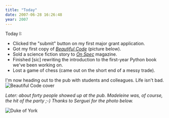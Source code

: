 ```yaml
---
title: "Today"
date: 2007-06-28 16:26:48
year: 2007
---
```

Today I:
<ul>
  <li>Clicked the "submit" button on my first major grant application.</li>
  <li>Got my first copy of <a href="http://www.oreilly.com/catalog/9780596510046/"><em>Beautiful Code</em></a> (picture below).</li>
  <li>Sold a science fiction story to <a href="http://www.onspec.ca/"><em>On Spec</em></a> magazine.</li>
  <li>Finished [sic] rewriting the introduction to the first-year Python book we've been working on.</li>
  <li>Lost a game of chess (came out on the short end of a messy trade).</li>
</ul>
I'm now heading out to the pub with students and colleagues.  Life isn't bad.

<img id="image1019" alt="Beautiful Code cover" src="{{'/files/2007/06/bc.jpg' | relative_url}}" />

<em>Later: about forty people showed up at the pub.  Madeleine was, of course, the hit of the party ;-)  Thanks to Serguei for the photo below.</em>

<img id="image1020" alt="Duke of York" src="{{'/files/2007/06/duke.jpg' | relative_url}}" />
